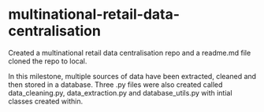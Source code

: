 # multinational-retail-data-centralisation

Created a multinational retail data centralisation repo and a readme.md file cloned the repo to local.


In this milestone, multiple sources of data have been extracted, cleaned and then stored in a database. Three .py files were also created called data_cleaning.py, data_extraction.py and database_utils.py with intial classes created within. 



